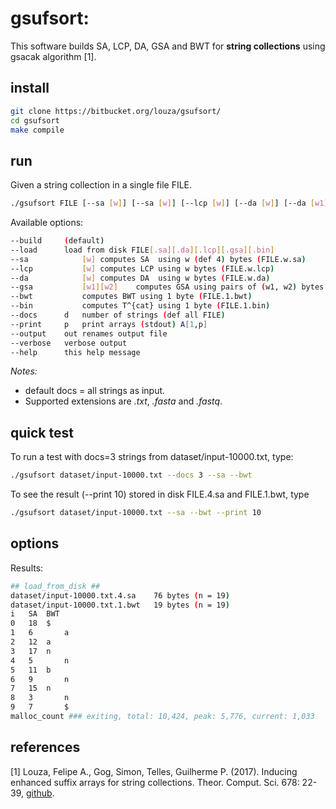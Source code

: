 # gsufsort: 

This software builds SA, LCP, DA, GSA and BWT for **string collections** using gsacak algorithm \[1\].

## install

```sh
git clone https://bitbucket.org/louza/gsufsort/ 
cd gsufsort
make compile
```

## run

Given a string collection in a single file FILE.

```sh
./gsufsort FILE [--sa [w]] [--sa [w]] [--lcp [w]] [--da [w]] [--da [w1][w2]] [--bwt] [--bin] [--docs d] [--print p] [--output out]
```

Available options:

```sh
--build		(default)
--load		load from disk FILE[.sa][.da][.lcp][.gsa][.bin]
--sa			[w]	computes SA  using w (def 4) bytes (FILE.w.sa)
--lcp			[w]	computes LCP using w bytes (FILE.w.lcp)
--da			[w]	computes DA  using w bytes (FILE.w.da)
--gsa			[w1][w2]	computes GSA using pairs of (w1, w2) bytes (FILE.w1.w1.gsa)
--bwt			computes BWT using 1 byte (FILE.1.bwt)
--bin			computes T^{cat} using 1 byte (FILE.1.bin)
--docs		d	number of strings (def all FILE)
--print		p	print arrays (stdout) A[1,p]
--output	out	renames output file
--verbose	verbose output
--help		this help message
```
_Notes:_ 
- default docs = all strings as input.
- Supported extensions are _.txt_, _.fasta_ and _.fastq_.

## quick test

To run a test with docs=3 strings from dataset/input-10000.txt, type:

```sh
./gsufsort dataset/input-10000.txt --docs 3 --sa --bwt
```

To see the result (--print 10) stored in disk FILE.4.sa and FILE.1.bwt, type

```sh
./gsufsort dataset/input-10000.txt --sa --bwt --print 10
```

## options

Results:

```sh
## load_from_disk ##
dataset/input-10000.txt.4.sa	76 bytes (n = 19)
dataset/input-10000.txt.1.bwt	19 bytes (n = 19)
i	SA	BWT
0	18	$
1	6		a
2	12	a
3	17	n
4	5		n
5	11	b
6	9		n
7	15	n
8	3		n
9	7		$
malloc_count ### exiting, total: 10,424, peak: 5,776, current: 1,033
```

## references

\[1\] 
Louza, Felipe A., Gog, Simon, Telles, Guilherme P. (2017). 
Inducing enhanced suffix arrays for string collections. 
Theor. Comput. Sci. 678: 22-39, [github](https://github.com/felipelouza/gsa-is).

